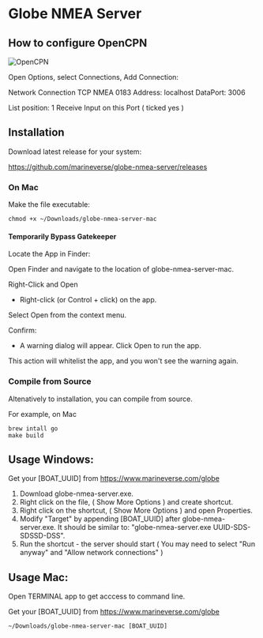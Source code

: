 # Globe NMEA Server

## How to configure OpenCPN

![OpenCPN](docs/nema_server.jpg)

Open Options, select Connections, Add Connection:

Network Connection
TCP
NMEA 0183
Address: localhost
DataPort: 3006

List position: 1
Receive Input on this Port ( ticked yes )

## Installation

Download latest release for your system:

https://github.com/marineverse/globe-nmea-server/releases 

### On Mac

Make the file executable:
```
chmod +x ~/Downloads/globe-nmea-server-mac
```

#### Temporarily Bypass Gatekeeper

Locate the App in Finder:

Open Finder and navigate to the location of globe-nmea-server-mac.

Right-Click and Open

  - Right-click (or Control + click) on the app.


Select Open from the context menu.

Confirm:

  - A warning dialog will appear. Click Open to run the app.

This action will whitelist the app, and you won't see the warning again.

### Compile from Source

Altenatively to installation, you can compile from source. 

For example, on Mac

```
brew intall go
make build
```


## Usage Windows:

Get your [BOAT_UUID] from https://www.marineverse.com/globe

1. Download globe-nmea-server.exe.
2. Right click on the file, ( Show More Options ) and create shortcut. 
3. Right click on the shortcut,  ( Show More Options ) and open Properties.
4. Modify "Target" by appending [BOAT_UUID] after globe-nmea-server.exe. It should be similar to: "globe-nmea-server.exe UUID-SDS-SDSSD-DSS".
5. Run the shortcut - the server should start ( You may need to select "Run anyway" and "Allow network connections" )


## Usage Mac:

Open TERMINAL app to get acccess to command line. 

Get your [BOAT_UUID] from https://www.marineverse.com/globe

```
~/Downloads/globe-nmea-server-mac [BOAT_UUID]
```
